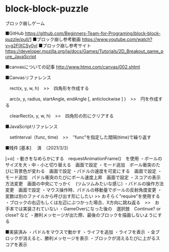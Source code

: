 # block-block-puzzle
ブロック崩しゲーム

■GitHub
https://github.com/Beginners-Team-for-Programing/block-block-puzzle/pull/1
■ブロック崩し参考動画
https://www.youtube.com/watch?v=g2FlXCSy0yI
■ブロック崩し参考サイト
https://developer.mozilla.org/ja/docs/Games/Tutorials/2D_Breakout_game_pure_JavaScript

■canvasについての記事
http://www.htmq.com/canvas/002.shtml

■Canvasリファレンス

　rect(x, y, w, h)　>>　四角形を作成する

　arc(x, y, radius, startAngle, endAngle [, anticlockwise ] )　>>　円を作成する

　clearRect(x, y, w, h)　>>　四角形の形にクリアする

■JavaScriptリファレンス

　setInterval（func, time)　>>　"func"を指定した間隔(time)で繰り返す

■残件
[基本]
　済　（2021/3/3）

[+α]
・動きをなめらかにする　requestAnimationFrame()　を使用
・ボールのサイズを大・中・小と切り替える　画面で設定
・モード追加　ボール衝突のたびに背景色が変わる　画面で設定
・パドルの速度を可変にする　画面で設定
・モード追加　パドル衝突のたびにボール速度上昇　画面で設定
・スコアの表示方法変更　画面の中央にでっかく　(ツムツムみたいな感じ)
・パドルの操作方法変更　画面で設定
・マウス操作時、パドルの移動量でボールの反射角度変更
・変数は別のファイルから呼び出す形にしたい >> おそらく"require"を使用する
・ブロックの右辺もしくは左辺にぶつかった場合、X方向に跳ね返る　>>　お手本では実装されていない
・GameOverになった後の　選択肢　Continue? or close? など
・勝利メッセージが出た際、最後のブロックを描画しないようにする

■実装済み
・パドルをマウスで動かす
・ライフを追加
・ライフを表示
・全ブロックが消えると、勝利メッセージを表示
・ブロックが消えるたびに上がるスコアを表示